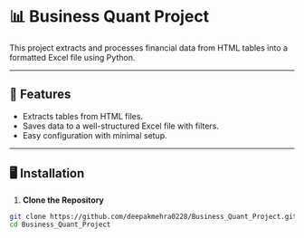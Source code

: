 # 📊 Business Quant Project

This project extracts and processes financial data from HTML tables into a formatted Excel file using Python.

---

## 🚀 Features

- Extracts tables from HTML files.
- Saves data to a well-structured Excel file with filters.
- Easy configuration with minimal setup.

---

## 🖥️ Installation

1. **Clone the Repository**

```bash
git clone https://github.com/deepakmehra0228/Business_Quant_Project.git
cd Business_Quant_Project

